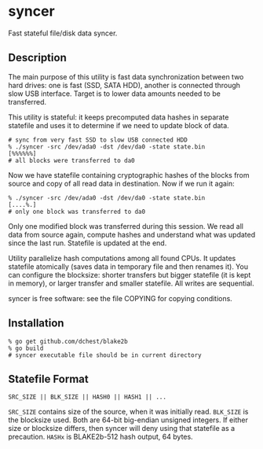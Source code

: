 # syncer

Fast stateful file/disk data syncer.

## Description

The main purpose of this utility is fast data synchronization between
two hard drives: one is fast (SSD, SATA HDD), another is connected
through slow USB interface. Target is to lower data amounts needed to
be transferred.

This utility is stateful: it keeps precomputed data hashes in separate
statefile and uses it to determine if we need to update block of data.

    # sync from very fast SSD to slow USB connected HDD
    % ./syncer -src /dev/ada0 -dst /dev/da0 -state state.bin
    [%%%%%%]
    # all blocks were transferred to da0

Now we have statefile containing cryptographic hashes of the blocks from
source and copy of all read data in destination. Now if we run it again:

    % ./syncer -src /dev/ada0 -dst /dev/da0 -state state.bin
    [....%.]
    # only one block was transferred to da0

Only one modified block was transferred during this session. We read all
data from source again, compute hashes and understand what was updated
since the last run. Statefile is updated at the end.

Utility parallelize hash computations among all found CPUs. It updates
statefile atomically (saves data in temporary file and then renames it).
You can configure the blocksize: shorter transfers but bigger statefile
(it is kept in memory), or larger transfer and smaller statefile. All
writes are sequential.

syncer is free software: see the file COPYING for copying conditions.

## Installation

    % go get github.com/dchest/blake2b
    % go build
    # syncer executable file should be in current directory

## Statefile Format

    SRC_SIZE || BLK_SIZE || HASH0 || HASH1 || ...

`SRC_SIZE` contains size of the source, when it was initially read.
`BLK_SIZE` is the blocksize used. Both are 64-bit big-endian unsigned
integers. If either size or blocksize differs, then syncer will deny
using that statefile as a precaution. `HASHx` is BLAKE2b-512 hash
output, 64 bytes.
